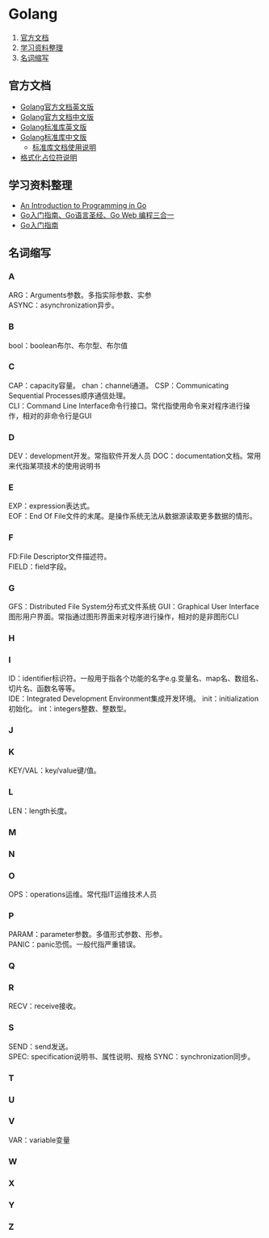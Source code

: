 # Golang
1. [官方文档](#官方文档)
1. [学习资料整理](#学习资料整理)
1. [名词缩写](#名词缩写)

## 官方文档
* [Golang官方文档英文版](https://golang.org/doc/)
* [Golang官方文档中文版](http://docscn.studygolang.com/doc/)
* [Golang标准库英文版](https://golang.org/pkg/)
* [Golang标准库中文版](https://studygolang.com/pkgdoc)
   * [标准库文档使用说明](/标准库文档使用说明.md)
* [格式化占位符说明](/格式化占位符.md)

## 学习资料整理  
* [An Introduction to Programming in Go](https://www.golang-book.com/books/intro)  
* [Go入门指南、Go语言圣经、Go Web 编程三合一](https://go.wuhaolin.cn/the-way-to-go/eBook/04.7.html)  
* [Go入门指南](https://github.com/Unknwon/the-way-to-go_ZH_CN)

## 名词缩写
###	A
ARG：Arguments参数。多指实际参数、实参  
ASYNC：asynchronization异步。  
###	B
bool：boolean布尔、布尔型、布尔值  
###	C
CAP：capacity容量。 
chan：channel通道。
CSP：Communicating Sequential Processes顺序通信处理。  
CLI：Command Line Interface命令行接口。常代指使用命令来对程序进行操作，相对的非命令行是GUI
###	D
DEV：development开发。常指软件开发人员
DOC：documentation文档。常用来代指某项技术的使用说明书
###	E
EXP：expression表达式。  
EOF：End Of  File文件的末尾。是操作系统无法从数据源读取更多数据的情形。  
###	F
FD:File Descriptor文件描述符。  
FIELD：field字段。  
###	G
GFS：Distributed File System分布式文件系统
GUI：Graphical User Interface图形用户界面。常指通过图形界面来对程序进行操作，相对的是非图形CLI
###	H
###	I
ID：identifier标识符。一般用于指各个功能的名字e.g.变量名、map名、数组名、切片名、函数名等等。  
IDE：Integrated Development Environment集成开发环境。
init：initialization初始化。
int：integers整数、整数型。  
###	J
###	K
KEY/VAL：key/value键/值。  
###	L
LEN：length长度。  
###	M
###	N
###	O
OPS：operations运维。常代指IT运维技术人员
###	P
PARAM：parameter参数。多值形式参数、形参。  
PANIC：panic恐慌。一般代指严重错误。  
###	Q
###	R
RECV：receive接收。  
###	S
SEND：send发送。  
SPEC: specification说明书、属性说明、规格
SYNC：synchronization同步。  
###	T
###	U
###	V
VAR：variable变量  
###	W
###	X
###	Y
###	Z


